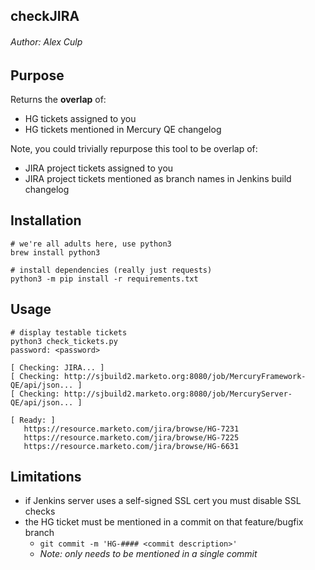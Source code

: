 ## checkJIRA 
###### Author: Alex Culp

## Purpose
Returns the **overlap** of:

   - HG tickets assigned to you
   - HG tickets mentioned in Mercury QE changelog

Note, you could trivially repurpose this tool to be overlap of:
   
   - JIRA project tickets assigned to you
   - JIRA project tickets mentioned as branch names in Jenkins build changelog

## Installation

```
# we're all adults here, use python3
brew install python3

# install dependencies (really just requests)
python3 -m pip install -r requirements.txt
```

## Usage

```
# display testable tickets
python3 check_tickets.py
password: <password>

[ Checking: JIRA... ]
[ Checking: http://sjbuild2.marketo.org:8080/job/MercuryFramework-QE/api/json... ]
[ Checking: http://sjbuild2.marketo.org:8080/job/MercuryServer-QE/api/json... ]

[ Ready: ]
   https://resource.marketo.com/jira/browse/HG-7231
   https://resource.marketo.com/jira/browse/HG-7225
   https://resource.marketo.com/jira/browse/HG-6631
```

## Limitations

- if Jenkins server uses a self-signed SSL cert you must disable SSL checks
- the HG ticket must be mentioned in a commit on that feature/bugfix branch
   - `git commit -m 'HG-#### <commit description>'`
   - _Note: only needs to be mentioned in a single commit_
